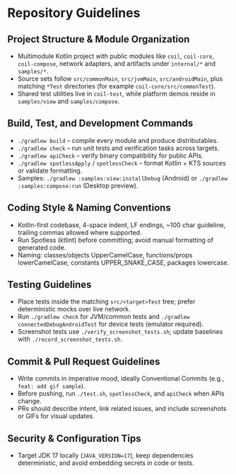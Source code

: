 # Repository Guidelines

## Project Structure & Module Organization
- Multimodule Kotlin project with public modules like `coil`, `coil-core`, `coil-compose`, network adapters, and artifacts under `internal/*` and `samples/*`.
- Source sets follow `src/commonMain`, `src/jvmMain`, `src/androidMain`, plus matching `*Test` directories (for example `coil-core/src/commonTest`).
- Shared test utilities live in `coil-test`, while platform demos reside in `samples/view` and `samples/compose`.

## Build, Test, and Development Commands
- `./gradlew build` – compile every module and produce distributables.
- `./gradlew check` – run unit tests and verification tasks across targets.
- `./gradlew apiCheck` – verify binary compatibility for public APIs.
- `./gradlew spotlessApply` / `spotlessCheck` – format Kotlin + KTS sources or validate formatting.
- Samples: `./gradlew :samples:view:installDebug` (Android) or `./gradlew :samples:compose:run` (Desktop preview).

## Coding Style & Naming Conventions
- Kotlin-first codebase, 4-space indent, LF endings, ~100 char guideline, trailing commas allowed where supported.
- Run Spotless (ktlint) before committing; avoid manual formatting of generated code.
- Naming: classes/objects UpperCamelCase, functions/props lowerCamelCase, constants UPPER_SNAKE_CASE, packages lowercase.

## Testing Guidelines
- Place tests inside the matching `src/<target>Test` tree; prefer deterministic mocks over live network.
- Run `./gradlew check` for JVM/common tests and `./gradlew connectedDebugAndroidTest` for device tests (emulator required).
- Screenshot tests use `./verify_screenshot_tests.sh`; update baselines with `./record_screenshot_tests.sh`.

## Commit & Pull Request Guidelines
- Write commits in imperative mood, ideally Conventional Commits (e.g., `feat: add gif sample`).
- Before pushing, run `./test.sh`, `spotlessCheck`, and `apiCheck` when APIs change.
- PRs should describe intent, link related issues, and include screenshots or GIFs for visual updates.

## Security & Configuration Tips
- Target JDK 17 locally (`JAVA_VERSION=17`), keep dependencies deterministic, and avoid embedding secrets in code or tests.
